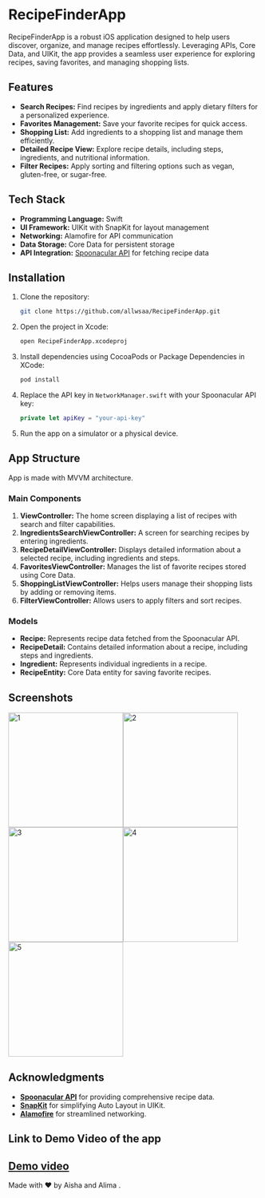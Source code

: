 # RecipeFinderApp

RecipeFinderApp is a robust iOS application designed to help users discover, organize, and manage recipes effortlessly. Leveraging APIs, Core Data, and UIKit, the app provides a seamless user experience for exploring recipes, saving favorites, and managing shopping lists.

## Features

- **Search Recipes:** Find recipes by ingredients and apply dietary filters for a personalized experience.
- **Favorites Management:** Save your favorite recipes for quick access.
- **Shopping List:** Add ingredients to a shopping list and manage them efficiently.
- **Detailed Recipe View:** Explore recipe details, including steps, ingredients, and nutritional information.
- **Filter Recipes:** Apply sorting and filtering options such as vegan, gluten-free, or sugar-free.

## Tech Stack

- **Programming Language:** Swift
- **UI Framework:** UIKit with SnapKit for layout management
- **Networking:** Alamofire for API communication
- **Data Storage:** Core Data for persistent storage
- **API Integration:** [Spoonacular API](https://spoonacular.com/food-api) for fetching recipe data

## Installation

1. Clone the repository:
    ```bash
    git clone https://github.com/allwsaa/RecipeFinderApp.git
    ```
2. Open the project in Xcode:
    ```bash
    open RecipeFinderApp.xcodeproj
    ```
3. Install dependencies using CocoaPods or Package Dependencies in XCode:
    ```bash
    pod install
    ```
4. Replace the API key in `NetworkManager.swift` with your Spoonacular API key:
    ```swift
    private let apiKey = "your-api-key"
    ```
5. Run the app on a simulator or a physical device.

## App Structure

App is made with MVVM architecture.

### Main Components

1. **ViewController:** The home screen displaying a list of recipes with search and filter capabilities.
2. **IngredientsSearchViewController:** A screen for searching recipes by entering ingredients.
3. **RecipeDetailViewController:** Displays detailed information about a selected recipe, including ingredients and steps.
4. **FavoritesViewController:** Manages the list of favorite recipes stored using Core Data.
5. **ShoppingListViewController:** Helps users manage their shopping lists by adding or removing items.
6. **FilterViewController:** Allows users to apply filters and sort recipes.

### Models

- **Recipe:** Represents recipe data fetched from the Spoonacular API.
- **RecipeDetail:** Contains detailed information about a recipe, including steps and ingredients.
- **Ingredient:** Represents individual ingredients in a recipe.
- **RecipeEntity:** Core Data entity for saving favorite recipes.

## Screenshots
<img width="230" alt="1" src="https://github.com/user-attachments/assets/d5c4fee4-fa20-46b0-8fec-1abc58eff3dd" /><img width="230" alt="2" src="https://github.com/user-attachments/assets/91a011e4-bd92-4504-9bec-09a5d415fc6f" /><img width="230" alt="3" src="https://github.com/user-attachments/assets/5cd2fdf1-3245-4ee7-991e-fffc21083cca" /><img width="230" alt="4" src="https://github.com/user-attachments/assets/c1181ca2-d684-40db-8b57-82690ba35543" /><img width="230" alt="5" src="https://github.com/user-attachments/assets/924d7c98-c560-4129-bb60-7c684145dffe" />

## Acknowledgments

- **[Spoonacular API](https://spoonacular.com/food-api)** for providing comprehensive recipe data.
- **[SnapKit](https://github.com/SnapKit/SnapKit)** for simplifying Auto Layout in UIKit.
- **[Alamofire](https://github.com/Alamofire/Alamofire)** for streamlined networking.

## Link to Demo Video of the app

[Demo video](https://youtu.be/Xu8eDMzcdCE?si=9rz6XjYbCXXHIHoj)
---

Made with ❤️ by Aisha and Alima .
